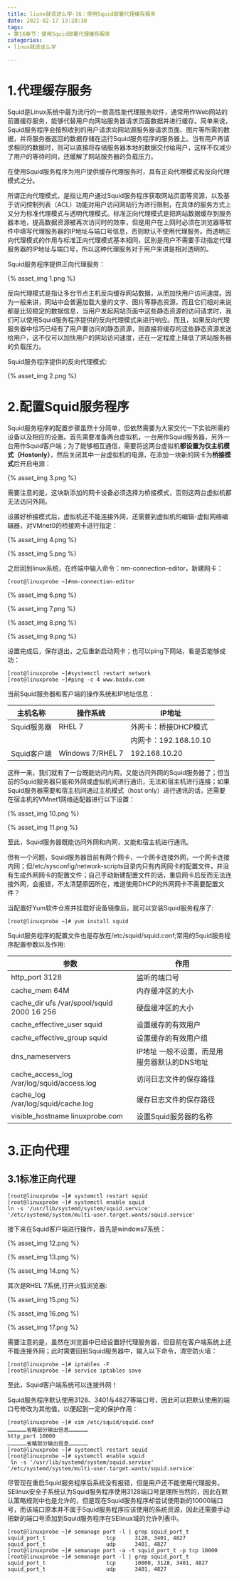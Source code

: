 ```yaml
---
title: liunx就该这么学-16：使用Squid部署代理缓存服务
date: 2021-02-17 13:28:38
tags:
- 第16章节：使用Squid部署代理缓存服务
categories:
- linux就该这么学

---
```


# 1.代理缓存服务

<!--more-->

Squid是Linux系统中最为流行的一款高性能代理服务软件，通常用作Web网站的前置缓存服务，能够代替用户向网站服务器请求页面数据并进行缓存。简单来说，Squid服务程序会按照收到的用户请求向网站源服务器请求页面、图片等所需的数据，并将服务器返回的数据存储在运行Squid服务程序的服务器上。当有用户再请求相同的数据时，则可以直接将存储服务器本地的数据交付给用户，这样不仅减少了用户的等待时间，还缓解了网站服务器的负载压力。

在使用Squid服务程序为用户提供缓存代理服务时，具有正向代理模式和反向代理模式之分。

所谓正向代理模式，是指让用户通过Squid服务程序获取网站页面等资源，以及基于访问控制列表（ACL）功能对用户访问网站行为进行限制，在具体的服务方式上又分为标准代理模式与透明代理模式。标准正向代理模式是把网站数据缓存到服务器本地，提高数据资源被再次访问时的效率，但是用户在上网时必须在浏览器等软件中填写代理服务器的IP地址与端口号信息，否则默认不使用代理服务。而透明正向代理模式的作用与标准正向代理模式基本相同，区别是用户不需要手动指定代理服务器的IP地址与端口号，所以这种代理服务对于用户来讲是相对透明的。

Squid服务程序提供正向代理服务：

{% asset_img 1.png %}

反向代理模式是指让多台节点主机反向缓存网站数据，从而加快用户访问速度。因为一般来讲，网站中会普遍加载大量的文字、图片等静态资源，而且它们相对来说都是比较稳定的数据信息，当用户发起网站页面中这些静态资源的访问请求时，我们可以使用Squid服务程序提供的反向代理模式来进行响应。而且，如果反向代理服务器中恰巧已经有了用户要访问的静态资源，则直接将缓存的这些静态资源发送给用户，这不仅可以加快用户的网站访问速度，还在一定程度上降低了网站服务器的负载压力。

Squid服务程序提供的反向代理模式:

{% asset_img 2.png %}

# 2.配置Squid服务程序

Squid服务程序的配置步骤虽然十分简单，但依然需要为大家交代一下实验所需的设备以及相应的设置。首先需要准备两台虚拟机，一台用作Squid服务器，另外一台用作Squid客户端；为了能够相互通信，需要将这两台虚拟机**都设置为仅主机模式（Hostonly）**，然后关闭其中一台虚拟机的电源，在添加一块新的网卡为**桥接模式**后开启电源：

{% asset_img 3.png %}

需要注意的是，这块新添加的网卡设备必须选择为桥接模式，否则这两台虚拟机都无法访问外网。

设置好桥接模式后，虚拟机还不能连接外网，还需要到虚拟机的编辑-虚拟网络编辑器，对VMnet0的桥接网卡进行指定：

{% asset_img 4.png %}

{% asset_img 5.png %}

之后回到linux系统，在终端中输入命令：nm-connection-editor，新建网卡：

	[root@linuxprobe ~]#nm-connection-editor

{% asset_img 6.png %}

{% asset_img 7.png %}

{% asset_img 8.png %}

{% asset_img 9.png %}

设置完成后，保存退出，之后重新启动网卡；也可以ping下网站，看是否能够成功：

	[root@linuxprobe ~]#systemctl restart network
	[root@linuxprobe ~]#ping -c 4 www.baidu.com

当前Squid服务器和客户端的操作系统和IP地址信息：


| 主机名称 | 操作系统 | IP地址 |
| --- | --- | --- |
| Squid服务器 | RHEL 7 | 外网卡：桥接DHCP模式 |
|  |  | 内网卡：192.168.10.10 |
| Squid客户端 | Windows 7/RHEL 7 | 192.168.10.20 |

这样一来，我们就有了一台既能访问内网，又能访问外网的Squid服务器了；但当前的Squid服务器只能和外网或虚拟机间进行通讯，无法和宿主机进行连接；如果Squid服务器需要和宿主机间通过主机模式（host only）进行通讯的话，还需要在宿主机的VMnet1网络适配器进行以下设置：

{% asset_img 10.png %}

{% asset_img 11.png %}

至此，Squid服务器既能访问外网和内网，又能和宿主机进行通讯。

但有一个问题，Squid服务器目前有两个网卡，一个网卡连接外网，一个网卡连接内网；但/etc/sysconfig/network-scripts目录内只有内网网卡的配置文件，并没有生成外网网卡的配置文件；自己手动新建配置文件的话，重启网卡后反而无法连接外网，会报错，不太清楚原因所在，难道使用DHCP的外网网卡不需要配置文件？

当配置好Yum软件仓库并挂载好设备镜像后，就可以安装Squid服务程序了:

	[root@linuxprobe ~]# yum install squid

Squid服务程序的配置文件也是存放在/etc/squid/squid.conf;常用的Squid服务程序配置参数以及作用:


| 参数 | 作用 |
| --- | --- |
| http_port 3128 | 监听的端口号 |
| cache_mem 64M | 内存缓冲区的大小 |
| cache_dir ufs /var/spool/squid 2000 16 256 | 硬盘缓冲区的大小 |
| cache_effective_user squid | 设置缓存的有效用户 |
| cache_effective_group squid | 设置缓存的有效用户组 |
| dns_nameservers | IP地址	一般不设置，而是用服务器默认的DNS地址 |
| cache_access_log /var/log/squid/access.log | 访问日志文件的保存路径 |
| cache_log /var/log/squid/cache.log | 缓存日志文件的保存路径 |
| visible_hostname linuxprobe.com | 设置Squid服务器的名称 |

# 3.正向代理

## 3.1标准正向代理

	[root@linuxprobe ~]# systemctl restart squid
	[root@linuxprobe ~]# systemctl enable squid
	ln -s '/usr/lib/systemd/system/squid.service' '/etc/systemd/system/multi-user.target.wants/squid.service'

接下来在Squid客户端进行操作，首先是windows7系统：

{% asset_img 12.png %}

{% asset_img 13.png %}

{% asset_img 14.png %}

其次是RHEL 7系统,打开火狐浏览器:

{% asset_img 15.png %}

{% asset_img 16.png %}

{% asset_img 17.png %}

需要注意的是，虽然在浏览器中已经设置好代理服务器，但目前在客户端系统上还不能连接外网；此时需要回到Squid服务器中，输入以下命令，清空防火墙：

	[root@linuxprobe ~]# iptables -F
	[root@linuxprobe ~]# service iptables save

至此，Squid客户端系统可以连接外网！

Squid服务程序默认使用3128、3401与4827等端口号，因此可以把默认使用的端口号修改为其他值，以便起到一定的保护作用：

	[root@linuxprobe ~]# vim /etc/squid/squid.conf
	………………省略部分输出信息………………
	http_port 10000
	………………省略部分输出信息………………
	[root@linuxprobe ~]# systemctl restart squid 
	[root@linuxprobe ~]# systemctl enable squid 
	 ln -s '/usr/lib/systemd/system/squid.service' '/etc/systemd/system/multi-user.target.wants/squid.service'

尽管现在重启Squid服务程序后系统没有报错，但是用户还不能使用代理服务。SElinux安全子系统认为Squid服务程序使用3128端口号是理所当然的，因此在默认策略规则中也是允许的，但是现在Squid服务程序却尝试使用新的10000端口号，而该端口原本并不属于Squid服务程序应该使用的系统资源，因此还需要手动把新的端口号添加到Squid服务程序在SElinux域的允许列表中。

	[root@linuxprobe ~]# semanage port -l | grep squid_port_t
	squid_port_t                   tcp      3128, 3401, 4827
	squid_port_t                   udp      3401, 4827
	[root@linuxprobe ~]# semanage port -a -t squid_port_t -p tcp 10000
	[root@linuxprobe ~]# semanage port -l | grep squid_port_t
	squid_port_t                   tcp      10000, 3128, 3401, 4827
	squid_port_t                   udp      3401, 4827




